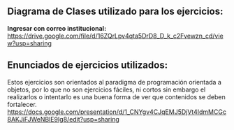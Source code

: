 
## Diagrama de Clases utilizado para los ejercicios:
**Ingresar con correo institucional:**
https://drive.google.com/file/d/16ZQrLpv4qta5DrD8_D_k_c2Fvewzn_cd/view?usp=sharing

## Enunciados de ejercicios utilizados:
Estos ejercicios son orientados al paradigma de programación orientada a objetos, por lo que no son ejercicios fáciles, ni cortos sin embargo el realizarlos o intentarlo es una buena forma de ver que contenidos se deben fortalecer.
https://docs.google.com/presentation/d/1_CNYgv4CJqEMJ5DjVt4IdmMCGc8AKJiFJWeNBlE9Ig8/edit?usp=sharing
